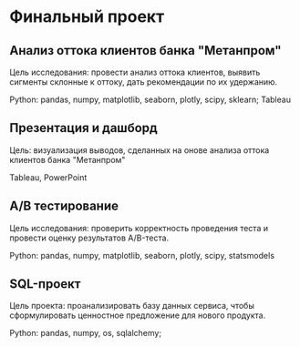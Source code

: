 # Финальный проект 

## Анализ оттока клиентов банка "Метанпром"
Цель исследования: провести анализ оттока клиентов, выявить сигменты склонные к оттоку, дать рекомендации по их удержанию.

Python: pandas, numpy, matplotlib, seaborn, plotly, scipy, sklearn; Tableau

## Презентация и дашборд 
Цель: визуализация выводов, сделанных на онове анализа оттока клиентов банка "Метанпром"

Tableau, PowerPoint 

## A/B тестирование
Цель исследования: проверить корректность проведения теста и провести оценку результатов A/B-теста. 

Python: pandas, numpy, matplotlib, seaborn, plotly, scipy, statsmodels

## SQL-проект

Цель проекта: проанализировать базу данных сервиса, чтобы сформулировать ценностное предложение для нового продукта.

Python: pandas, numpy, os, sqlalchemy;
